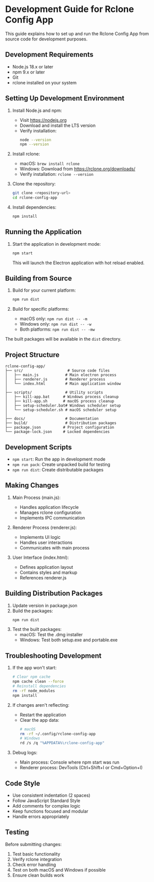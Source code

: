 # Development Guide for Rclone Config App

This guide explains how to set up and run the Rclone Config App from source code for development purposes.

## Development Requirements

- Node.js 18.x or later
- npm 9.x or later
- Git
- rclone installed on your system

## Setting Up Development Environment

1. Install Node.js and npm:
   - Visit https://nodejs.org
   - Download and install the LTS version
   - Verify installation:
     ```bash
     node --version
     npm --version
     ```

2. Install rclone:
   - macOS: `brew install rclone`
   - Windows: Download from https://rclone.org/downloads/
   - Verify installation: `rclone --version`

3. Clone the repository:
   ```bash
   git clone <repository-url>
   cd rclone-config-app
   ```

4. Install dependencies:
   ```bash
   npm install
   ```

## Running the Application

1. Start the application in development mode:
   ```bash
   npm start
   ```
   This will launch the Electron application with hot reload enabled.

## Building from Source

1. Build for your current platform:
   ```bash
   npm run dist
   ```

2. Build for specific platforms:
   - macOS only: `npm run dist -- -m`
   - Windows only: `npm run dist -- -w`
   - Both platforms: `npm run dist -- -mw`

The built packages will be available in the `dist` directory.

## Project Structure

```
rclone-config-app/
├── src/                    # Source code files
│   ├── main.js            # Main electron process
│   ├── renderer.js        # Renderer process
│   └── index.html         # Main application window
│
├── scripts/               # Utility scripts
│   ├── kill-app.bat      # Windows process cleanup
│   ├── kill-app.sh       # macOS process cleanup
│   ├── setup-scheduler.bat# Windows scheduler setup
│   └── setup-scheduler.sh # macOS scheduler setup
│
├── docs/                  # Documentation
├── build/                 # Distribution packages
├── package.json          # Project configuration
└── package-lock.json     # Locked dependencies
```

## Development Scripts

- `npm start`: Run the app in development mode
- `npm run pack`: Create unpacked build for testing
- `npm run dist`: Create distributable packages

## Making Changes

1. Main Process (main.js):
   - Handles application lifecycle
   - Manages rclone configuration
   - Implements IPC communication

2. Renderer Process (renderer.js):
   - Implements UI logic
   - Handles user interactions
   - Communicates with main process

3. User Interface (index.html):
   - Defines application layout
   - Contains styles and markup
   - References renderer.js

## Building Distribution Packages

1. Update version in package.json
2. Build the packages:
   ```bash
   npm run dist
   ```
3. Test the built packages:
   - macOS: Test the .dmg installer
   - Windows: Test both setup.exe and portable.exe

## Troubleshooting Development

1. If the app won't start:
   ```bash
   # Clear npm cache
   npm cache clean --force
   # Reinstall dependencies
   rm -rf node_modules
   npm install
   ```

2. If changes aren't reflecting:
   - Restart the application
   - Clear the app data:
     ```bash
     # macOS
     rm -rf ~/.config/rclone-config-app
     # Windows
     rd /s /q "%APPDATA%\rclone-config-app"
     ```

3. Debug logs:
   - Main process: Console where npm start was run
   - Renderer process: DevTools (Ctrl+Shift+I or Cmd+Option+I)

## Code Style

- Use consistent indentation (2 spaces)
- Follow JavaScript Standard Style
- Add comments for complex logic
- Keep functions focused and modular
- Handle errors appropriately

## Testing

Before submitting changes:
1. Test basic functionality
2. Verify rclone integration
3. Check error handling
4. Test on both macOS and Windows if possible
5. Ensure clean builds work